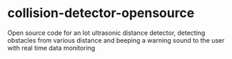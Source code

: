 # collision-detector-opensource
Open source code for an Iot ultrasonic distance detector, detecting obstacles from various distance and beeping a warning sound to the user with real time data monitoring
